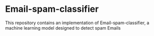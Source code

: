 # Email-spam-classifier
This repository contains an implementation of Email-spam-classifier, a machine learning model designed to detect spam Emails
